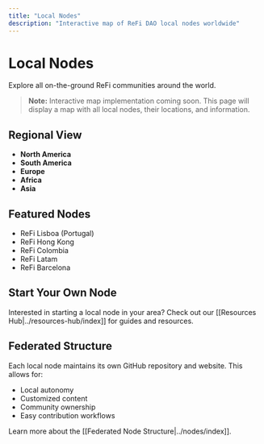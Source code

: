 ```yaml
---
title: "Local Nodes"
description: "Interactive map of ReFi DAO local nodes worldwide"
---
```


# Local Nodes

Explore all on-the-ground ReFi communities around the world.

> **Note:** Interactive map implementation coming soon. This page will display a map with all local nodes, their locations, and information.

## Regional View

- **North America**
- **South America**
- **Europe**
- **Africa**
- **Asia**

## Featured Nodes

- ReFi Lisboa (Portugal)
- ReFi Hong Kong
- ReFi Colombia
- ReFi Latam
- ReFi Barcelona

## Start Your Own Node

Interested in starting a local node in your area? Check out our [[Resources Hub|../resources-hub/index]] for guides and resources.

## Federated Structure

Each local node maintains its own GitHub repository and website. This allows for:
- Local autonomy
- Customized content
- Community ownership
- Easy contribution workflows

Learn more about the [[Federated Node Structure|../nodes/index]].

